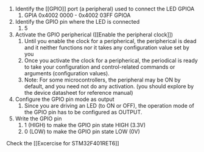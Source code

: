 1. Identify the [[GPIO]] port (a peripheral) used to connect the LED GPIOA
	1.  GPIA 0x4002 0000 - 0x4002 03FF GPIOA
2. Identify the GPIO pin where the LED is connected
	1. 5
3. Activate the GPIO peripherical ([[Enable the peripheral clock]])
	1. Until you enable the clock for a peripherical, the peripherical is dead and it neither functions nor it takes any configuration value set by you
	2. Once you activate the clock for a peripherical, the periodical is ready to take your configuration and control-related commands or arguments (configuration values).
	3. Note: For some microcontrollers, the peripheral may be ON by default, and you need not do any activation. (you should explore by the device datasheet for reference manual)
4. Configure the GPIO pin mode as output 
	1. Since you are driving an LED (to ON or OFF), the operation mode of the GPIO pin has to be configured as OUTPUT.
5. Write the GPIO pin
	1. 1 (HIGH) to make the GPIO pin state HIGH (3.3V)
	2. 0 (LOW) to make the GPIO pin state LOW (0V)

Check the [[Excercise for STM32F401RET6]]